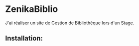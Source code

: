 # ZenikaBiblio

J'ai réaliser un site de Gestion de Bibliothèque lors d'un Stage.

## Installation:

